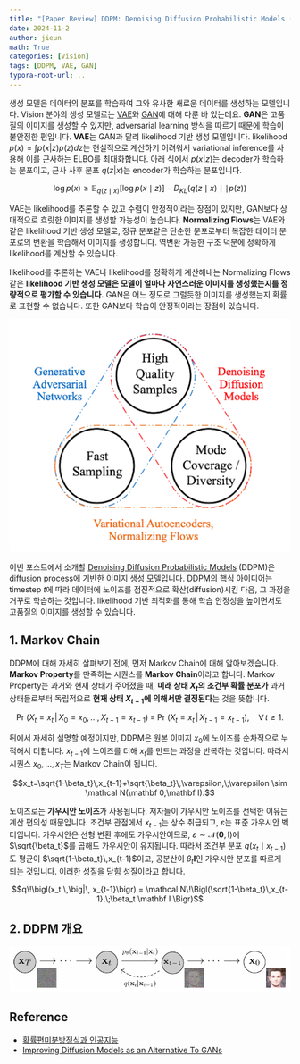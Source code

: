 ```yaml
---
title: "[Paper Review] DDPM: Denoising Diffusion Probabilistic Models (1)"
date: 2024-11-2
author: jieun
math: True
categories: [Vision]
tags: [DDPM, VAE, GAN]
typora-root-url: ..
---
```


생성 모델은 데이터의 분포를 학습하여 그와 유사한 새로운 데이터를 생성하는 모델입니다. Vision 분야의 생성 모델로는 [VAE](https://jieun121070.github.io/posts/Variational-Autoencoder(VAE)/)와 [GAN](https://jieun121070.github.io/posts/Generative-Adversarial-Networks/)에 대해 다룬 바 있는데요. **GAN**은 고품질의 이미지를 생성할 수 있지만, adversarial learning 방식을 따르기 때문에 학습이 불안정한 편입니다. **VAE**는 GAN과 달리 likelihood 기반 생성 모델입니다. likelihood $p(x) = \int p(x|z)p(z)dz$는 현실적으로 계산하기 어려워서 variational inference를 사용해 이를 근사하는 ELBO를 최대화합니다. 아래 식에서 $p(x|z)$는 decoder가 학습하는 분포이고, 근사 사후 분포 $q(z|x)$는 encoder가 학습하는 분포입니다.

$$\log p(x) \ge \mathbb{E}_{q(z \mid x)} [\log p(x \mid z)] − D_{KL}(q(z \mid x) \mid\mid p(z))$$

VAE는 likelihood를 추론할 수 있고 수렴이 안정적이라는 장점이 있지만, GAN보다 상대적으로 흐릿한 이미지를 생성할 가능성이 높습니다. **Normalizing Flows**는 VAE와 같은 likelihood 기반 생성 모델로, 정규 분포같은 단순한 분포로부터 복잡한 데이터 분포로의 변환을 학습해서 이미지를 생성합니다. 역변환 가능한 구조 덕분에 정확하게 likelihood를 계산할 수 있습니다.

likelihood를 추론하는 VAE나 likelihood를 정확하게 계산해내는 Normalizing Flows 같은 **likelihood 기반 생성 모델은 모델이 얼마나 자연스러운 이미지를 생성했는지를 정량적으로 평가할 수 있습니다.** GAN은 어느 정도로 그럴듯한 이미지를 생성했는지 확률로 표현할 수 없습니다. 또한 GAN보다 학습이 안정적이라는 장점이 있습니다.

![](/assets/img/diffusion/GANs_Diffusion_Autoencoders.png)

이번 포스트에서 소개할 [Denoising Diffusion Probabilistic Models](https://arxiv.org/pdf/2006.11239) (DDPM)은 diffusion process에 기반한 이미지 생성 모델입니다. DDPM의 핵심 아이디어는 timestep $t$에 따라 데이터에 노이즈를 점진적으로 확산(diffusion)시킨 다음, 그 과정을 거꾸로 학습하는 것입니다. likelihood 기반 최적화를 통해 학습 안정성을 높이면서도 고품질의 이미지를 생성할 수 있습니다.

## 1. Markov Chain

DDPM에 대해 자세히 살펴보기 전에, 먼저 Markov Chain에 대해 알아보겠습니다. **Markov Property**를 만족하는 시퀀스를 **Markov Chain**이라고 합니다. Markov Property는 과거와 현재 상태가 주어졌을 때, **미래 상태 $X_t$의 조건부 확률 분포가** 과거 상태들로부터 독립적으로 **현재 상태 $X_{t-1}$에 의해서만 결정된다**는 것을 뜻합니다.

$$\Pr\!\bigl(X_t = x_t \,\big|\, X_0 = x_0,\dots,X_{t-1} = x_{t-1}\bigr)
\;=\;
\Pr\!\bigl(X_t = x_t \,\big|\, X_{t-1} = x_{t-1}\bigr)
,\quad\forall\,t\ge 1.$$

뒤에서 자세히 설명할 예정이지만, DDPM은 원본 이미지 $x_0$에 노이즈를 순차적으로 누적해서 더합니다. $x_{t-1}$에 노이즈를 더해 $x_t$를 만드는 과정을 반복하는 것입니다. 따라서 시퀀스 $x_0,..., x_T$는 Markov Chain이 됩니다.

$$x_t=\sqrt{1-\beta_t}\,x_{t-1}+\sqrt{\beta_t}\,\varepsilon,\;\varepsilon \sim \mathcal N(\mathbf 0,\mathbf I).$$

노이즈로는 **가우시안 노이즈**가 사용됩니다. 저자들이 가우시안 노이즈를 선택한 이유는 계산 편의성 때문입니다. 조건부 관점에서 $x_{t-1}$는 상수 취급되고, $\varepsilon$는 표준 가우시안 벡터입니다. 가우시안은 선형 변환 후에도 가우시안이므로, $\varepsilon \sim \mathcal N(\mathbf 0,\mathbf I)$에 $\sqrt{\beta_t}$를 곱해도 가우시안이 유지됩니다. 따라서 조건부 분포 $q(x_t \mid x_{t-1})$도 평균이 $\sqrt{1-\beta_t}\,x_{t-1}$이고, 공분산이 $\beta_t \mathbf I$인 가우시안 분포를 따르게 되는 것입니다. 이러한 성질을 닫힘 성질이라고 합니다.

$$q\!\bigl(x_t \,\big|\, x_{t-1}\bigr) = \mathcal N\!\Bigl(\sqrt{1-\beta_t}\,x_{t-1},\;\beta_t \mathbf I \Bigr)$$

## 2. DDPM 개요

![](/assets/img/diffusion/ddpm.png)



## Reference

- [확률편미분방정식과 인공지능](https://horizon.kias.re.kr/25133/)
- [Improving Diffusion Models as an Alternative To GANs](https://developer.nvidia.com/blog/improving-diffusion-models-as-an-alternative-to-gans-part-1/)
